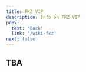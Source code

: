 ```yaml
---
title: FKZ VIP 
description: Info on FKZ VIP
prev: 
  text: 'Back'
  link: '/wiki-fkz'
next: false
---
```


## TBA
